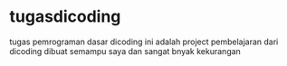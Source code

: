 # tugasdicoding
tugas pemrograman dasar dicoding
ini adalah project pembelajaran dari dicoding
dibuat semampu saya dan sangat bnyak kekurangan

